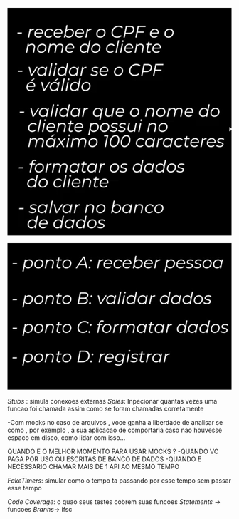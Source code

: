 ![Alt text](image.png)

![Alt text](image-1.png)

*Stubs* : simula conexoes externas
*Spies*: Inpecionar quantas vezes uma funcao foi chamada assim como se 
foram chamadas corretamente

-Com mocks no caso de arquivos , voce ganha a liberdade de analisar se 
como , por exemplo , a sua aplicacao de comportaria caso nao houvesse espaco em disco, como lidar com isso...

QUANDO E O MELHOR MOMENTO PARA USAR MOCKS ? 
-QUANDO VC PAGA POR USO OU ESCRITAS DE BANCO DE DADOS 
-QUANDO E NECESSARIO CHAMAR MAIS DE 1 API AO MESMO TEMPO

*FakeTimers*: simular como o tempo ta passando por esse tempo sem passar esse tempo 

*Code Coverage*: o quao seus testes cobrem suas funcoes
 *Statements* -> funcoes
 *Branhs*-> ifsc